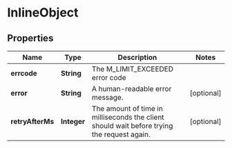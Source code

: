 

# InlineObject


## Properties

| Name | Type | Description | Notes |
|------------ | ------------- | ------------- | -------------|
|**errcode** | **String** | The M_LIMIT_EXCEEDED error code |  |
|**error** | **String** | A human-readable error message. |  [optional] |
|**retryAfterMs** | **Integer** | The amount of time in milliseconds the client should wait before trying the request again. |  [optional] |



